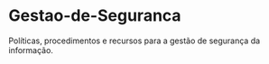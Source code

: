 # Gestao-de-Seguranca
Políticas, procedimentos e recursos para a gestão de segurança da informação.
